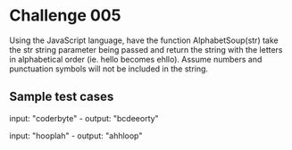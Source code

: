# Challenge 005

Using the JavaScript language, have the function AlphabetSoup(str) take the str string parameter being passed and return the string with the letters in alphabetical order (ie. hello becomes ehllo). Assume numbers and punctuation symbols will not be included in the string.

## Sample test cases

input: "coderbyte" - output: "bcdeeorty"

input: "hooplah" - output: "ahhloop"
